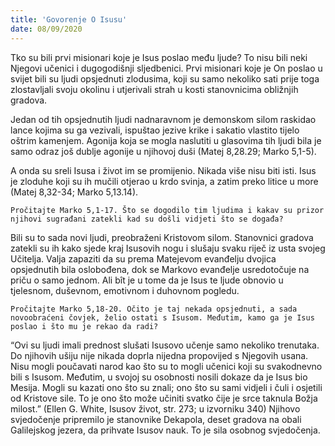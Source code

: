 ```yaml
---
title: 'Govorenje O Isusu'
date: 08/09/2020
---
```


Tko su bili prvi misionari koje je Isus poslao među ljude? To nisu bili neki Njegovi učenici i dugogodišnji sljedbenici. Prvi misionari koje je On poslao u svijet bili su ljudi opsjednuti zlodusima, koji su samo nekoliko sati prije toga zlostavljali svoju okolinu i utjerivali strah u kosti stanovnicima obližnjih gradova.

Jedan od tih opsjednutih ljudi nadnaravnom je demonskom silom raskidao lance kojima su ga vezivali, ispuštao jezive krike i sakatio vlastito tijelo oštrim kamenjem. Agonija koja se mogla naslutiti u glasovima tih ljudi bila je samo odraz još dublje agonije u njihovoj duši (Matej 8,28.29; Marko 5,1-5).

A onda su sreli Isusa i život im se promijenio. Nikada više nisu biti isti. Isus je zloduhe koji su ih mučili otjerao u krdo svinja, a zatim preko litice u more (Matej 8,32-34; Marko 5,13.14).

`Pročitajte Marko 5,1-17. Što se dogodilo tim ljudima i kakav su prizor njihovi sugrađani zatekli kad su došli vidjeti što se događa?`

Bili su to sada novi ljudi, preobraženi Kristovom silom. Stanovnici gradova zatekli su ih kako sjede kraj Isusovih nogu i slušaju svaku riječ iz usta svojeg Učitelja. Valja zapaziti da su prema Matejevom evanđelju dvojica opsjednutih bila oslobođena, dok se Markovo evanđelje usredotočuje na priču o samo jednom. Ali bît je u tome da je Isus te ljude obnovio u tjelesnom, duševnom, emotivnom i duhovnom pogledu.

`Pročitajte Marko 5,18-20. Očito je taj nekada opsjednuti, a sada novoobraćeni čovjek, želio ostati s Isusom. Međutim, kamo ga je Isus poslao i što mu je rekao da radi?`

“Ovi su ljudi imali prednost slušati Isusovo učenje samo nekoliko trenutaka. Do njihovih ušiju nije nikada doprla nijedna propovijed s Njegovih usana. Nisu mogli poučavati narod kao što su to mogli učenici koji su svakodnevno bili s Isusom. Međutim, u svojoj su osobnosti nosili dokaze da je Isus bio Mesija. Mogli su kazati ono što su znali; ono što su sami vidjeli i čuli i osjetili od Kristove sile. To je ono što može učiniti svatko čije je srce taknula Božja milost.” (Ellen G. White, Isusov život, str. 273; u izvorniku 340) Njihovo svjedočenje pripremilo je stanovnike Dekapola, deset gradova na obali Galilejskog jezera, da prihvate Isusov nauk. To je sila osobnog svjedočenja.